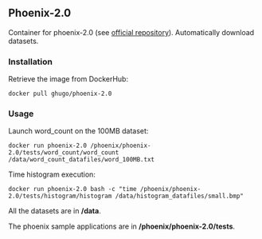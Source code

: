 ## Phoenix-2.0

Container for phoenix-2.0 (see [official repository](https://github.com/kozyraki/phoenix/)).
Automatically download datasets.

### Installation
Retrieve the image from DockerHub:

`docker pull ghugo/phoenix-2.0`


### Usage

Launch word_count on the 100MB dataset:

`docker run phoenix-2.0 /phoenix/phoenix-2.0/tests/word_count/word_count /data/word_count_datafiles/word_100MB.txt`

Time histogram execution:

`docker run phoenix-2.0 bash -c "time /phoenix/phoenix-2.0/tests/histogram/histogram /data/histogram_datafiles/small.bmp"`

All the datasets are in **/data**.

The phoenix sample applications are in **/phoenix/phoenix-2.0/tests**.